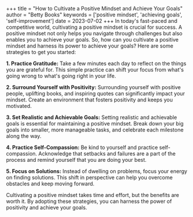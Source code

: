 
+++
title = "How to Cultivate a Positive Mindset and Achieve Your Goals"
author = "Betty Books"
keywords = ['positive mindset', 'achieving goals', 'self-improvement']
date = 2023-07-02
+++
In today's fast-paced and competitive world, cultivating a positive mindset is crucial for success. A positive mindset not only helps you navigate through challenges but also enables you to achieve your goals. So, how can you cultivate a positive mindset and harness its power to achieve your goals? Here are some strategies to get you started:

**1. Practice Gratitude:** Take a few minutes each day to reflect on the things you are grateful for. This simple practice can shift your focus from what's going wrong to what's going right in your life.

**2. Surround Yourself with Positivity:** Surrounding yourself with positive people, uplifting books, and inspiring quotes can significantly impact your mindset. Create an environment that fosters positivity and keeps you motivated.

**3. Set Realistic and Achievable Goals:** Setting realistic and achievable goals is essential for maintaining a positive mindset. Break down your big goals into smaller, more manageable tasks, and celebrate each milestone along the way.

**4. Practice Self-Compassion:** Be kind to yourself and practice self-compassion. Acknowledge that setbacks and failures are a part of the process and remind yourself that you are doing your best.

**5. Focus on Solutions:** Instead of dwelling on problems, focus your energy on finding solutions. This shift in perspective can help you overcome obstacles and keep moving forward.

Cultivating a positive mindset takes time and effort, but the benefits are worth it. By adopting these strategies, you can harness the power of positivity and achieve your goals.
